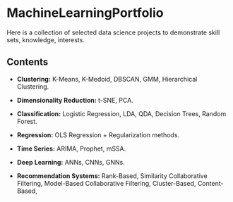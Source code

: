 # MachineLearningPortfolio
Here is a collection of selected data science projects to demonstrate skill sets, knowledge, interests.

## Contents

- **Clustering:** K-Means, K-Medoid, DBSCAN, GMM, Hierarchical Clustering.

- **Dimensionality Reduction:** t-SNE, PCA.

- **Classification:** Logistic Regression, LDA, QDA, Decision Trees, Random Forest.

- **Regression:** OLS Regression + Regularization methods.

- **Time Series:** ARIMA, Prophet, mSSA. 

- **Deep Learning:** ANNs, CNNs, GNNs.

- **Recommendation Systems:** Rank-Based, Similarity Collaborative Filtering, Model-Based Collaborative Filtering, Cluster-Based, Content-Based,
